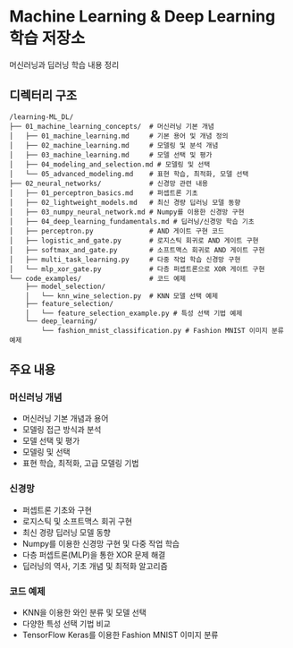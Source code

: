 # Machine Learning & Deep Learning 학습 저장소

머신러닝과 딥러닝 학습 내용 정리

## 디렉터리 구조

```
/learning-ML_DL/
├── 01_machine_learning_concepts/  # 머신러닝 기본 개념
│   ├── 01_machine_learning.md     # 기본 용어 및 개념 정의
│   ├── 02_machine_learning.md     # 모델링 및 분석 개념
│   ├── 03_machine_learning.md     # 모델 선택 및 평가
│   ├── 04_modeling_and_selection.md # 모델링 및 선택
│   └── 05_advanced_modeling.md    # 표현 학습, 최적화, 모델 선택
├── 02_neural_networks/            # 신경망 관련 내용
│   ├── 01_perceptron_basics.md    # 퍼셉트론 기초
│   ├── 02_lightweight_models.md   # 최신 경량 딥러닝 모델 동향
│   ├── 03_numpy_neural_network.md # Numpy를 이용한 신경망 구현
│   ├── 04_deep_learning_fundamentals.md # 딥러닝/신경망 학습 기초
│   ├── perceptron.py              # AND 게이트 구현 코드
│   ├── logistic_and_gate.py       # 로지스틱 회귀로 AND 게이트 구현
│   ├── softmax_and_gate.py        # 소프트맥스 회귀로 AND 게이트 구현
│   ├── multi_task_learning.py     # 다중 작업 학습 신경망 구현
│   └── mlp_xor_gate.py            # 다층 퍼셉트론으로 XOR 게이트 구현
└── code_examples/                 # 코드 예제
    ├── model_selection/
    │   └── knn_wine_selection.py  # KNN 모델 선택 예제
    ├── feature_selection/
    │   └── feature_selection_example.py # 특성 선택 기법 예제
    └── deep_learning/
        └── fashion_mnist_classification.py # Fashion MNIST 이미지 분류 예제
```

## 주요 내용

### 머신러닝 개념
- 머신러닝 기본 개념과 용어
- 모델링 접근 방식과 분석
- 모델 선택 및 평가
- 모델링 및 선택
- 표현 학습, 최적화, 고급 모델링 기법

### 신경망
- 퍼셉트론 기초와 구현
- 로지스틱 및 소프트맥스 회귀 구현
- 최신 경량 딥러닝 모델 동향
- Numpy를 이용한 신경망 구현 및 다중 작업 학습
- 다층 퍼셉트론(MLP)을 통한 XOR 문제 해결
- 딥러닝의 역사, 기초 개념 및 최적화 알고리즘

### 코드 예제
- KNN을 이용한 와인 분류 및 모델 선택
- 다양한 특성 선택 기법 비교
- TensorFlow Keras를 이용한 Fashion MNIST 이미지 분류
